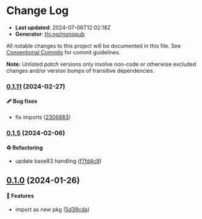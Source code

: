 # Change Log

- **Last updated**: 2024-07-06T12:02:18Z
- **Generator**: [thi.ng/monopub](https://thi.ng/monopub)

All notable changes to this project will be documented in this file.
See [Conventional Commits](https://conventionalcommits.org/) for commit guidelines.

**Note:** Unlisted _patch_ versions only involve non-code or otherwise excluded changes
and/or version bumps of transitive dependencies.

### [0.1.11](https://github.com/thi-ng/umbrella/tree/@thi.ng/blurhash@0.1.11) (2024-02-27)

#### 🩹 Bug fixes

- fix imports ([2306883](https://github.com/thi-ng/umbrella/commit/2306883))

### [0.1.5](https://github.com/thi-ng/umbrella/tree/@thi.ng/blurhash@0.1.5) (2024-02-06)

#### ♻️ Refactoring

- update base83 handling ([f7fd4c9](https://github.com/thi-ng/umbrella/commit/f7fd4c9))

## [0.1.0](https://github.com/thi-ng/umbrella/tree/@thi.ng/blurhash@0.1.0) (2024-01-26)

#### 🚀 Features

- import as new pkg ([5d39cda](https://github.com/thi-ng/umbrella/commit/5d39cda))
